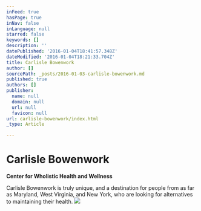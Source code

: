 ```yaml
---
inFeed: true
hasPage: true
inNav: false
inLanguage: null
starred: false
keywords: []
description: ''
datePublished: '2016-01-04T18:41:57.348Z'
dateModified: '2016-01-04T18:21:33.704Z'
title: Carlisle Bowenwork
author: []
sourcePath: _posts/2016-01-03-carlisle-bowenwork.md
published: true
authors: []
publisher:
  name: null
  domain: null
  url: null
  favicon: null
url: carlisle-bowenwork/index.html
_type: Article

---
```

# Carlisle Bowenwork

**Center for Wholistic Health and Wellness**

Carlisle Bowenwork is truly unique, and a destination for people from as far as Maryland, West Virginia, and New York, who are looking for alternatives to maintaining their health.
![](https://the-grid-user-content.s3-us-west-2.amazonaws.com/5cf50277-0c51-4ae2-8799-5fe43c1a7d4a.jpg)